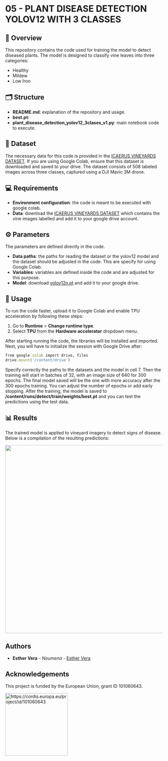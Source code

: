 
# 05 - PLANT DISEASE DETECTION YOLOV12 WITH 3 CLASSES

## 🌿 Overview

This repository contains the code used for training the model to detect diseased plants. The model is designed to classify vine leaves into three categories:

- Healthy
- Mildew
- Low Iron

 ## 🗂️ Structure

- **README.md**: explanation of the repository and usage. 
- **best.pt:** 
- **plant_disease_detection_yolov12_3clases_v1.py**: main notebook code to execute. 


## 📄 Dataset 

The necessary data for this code is provided in the [ICAERUS VINEYARDS DATASET](https://zenodo.org/records/15090766). If you are using Google Colab, ensure that this dataset is downloaded and saved to your drive. The dataset consists of 508 labeled images across three classes, captured using a DJI Mavic 3M drone.


## 💻 Requirements

- **Environment configuration**: the code is meant to be executed with google colab.
- **Data**: download the [ICAERUS VINEYARDS DATASET](https://zenodo.org/records/15090766) which contains the vine images labelled and add it to your google drive account. 

## ⚙️ Parameters

The parameters are defined directly in the code. 

- **Data paths**: the paths for reading the dataset or the yolov12 model and the dataset should be adjusted in the code. This are specify for using Google Colab. 
- **Variables**: variables are defined inside the code and are adjusted for this purpose. 
- **Model**: download [yolov12n.pt](https://docs.ultralytics.com/models/yolo12/#detection-performance-coco-val2017) and add it to your google drive.

## 🚀 Usage
To run the code faster, upload it to Google Colab and enable TPU acceleration by following these steps:

1. Go to **Runtime** > **Change runtime type**.
2. Select **TPU** from the **Hardware accelerator** dropdown menu.

After starting running the code, the libraries will be installed and imported. Next, you will have to initialize the session with Google Drive after:


```ruby
from google.colab import drive, files
drive.mount('/content/drive')
```


 
 Specify correctly the paths to the datasets and the model in cell 7. Then the training will start in batches of 32, with an image size of 640 for 300 epochs. The final model saved will be the one with more accuracy after the 300 epochs training. You can adjust the number of epochs or add early stopping. After the training, the model is saved to **/content/runs/detect/train/weights/best.pt** and you can test the predictions using the test data. 
 


## 📊 Results
The trained model is applied to vineyard imagery to detect signs of disease. Below is a compilation of the resulting predictions:

<p align="center">
  <img src="https://github.com/user-attachments/assets/faf93d78-31d0-4b4a-af48-09524b140480" width="600" height="600">
</p>




## Authors

* **Esther Vera** - *Noumena* - [Esther Vera](https://github.com/EstherNoumena)

## Acknowledgements
This project is funded by the European Union, grant ID 101060643.

<img src="https://rea.ec.europa.eu/sites/default/files/styles/oe_theme_medium_no_crop/public/2021-04/EN-Funded%20by%20the%20EU-POS.jpg" alt="https://cordis.europa.eu/project/id/101060643" width="200"/>
